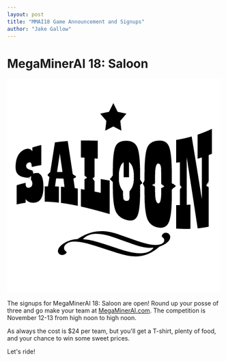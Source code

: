 ```yaml
---
layout: post
title: "MMAI18 Game Announcement and Signups"
author: "Jake Gallow"
---
```

# MegaMinerAI 18: Saloon #

![Saloon](static/img/content/Saloon.png)

The signups for MegaMinerAI 18: Saloon are open! Round up your posse of three
and go make your team at [MegaMinerAI.com](https://megaminerai.com). The competition is
November 12-13 from high noon to high noon.

As always the cost is $24 per team, but you'll get a T-shirt, plenty of food,
 and your chance to win some sweet prices.

Let's ride!

